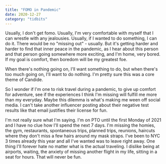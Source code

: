 ```yaml
---
title: "FOMO in Pandemic"
date: 2020-12-27
category: "tidbits"
---
```


Usually, I don't get fomo. Usually, I'm very comfortable with myself that I can wrestle with any jealousies. Usually, if I wanted to do something, I can do it. There would be no "missing out" - usually. But it's getting harder and harder to find that inner peace in the pandemic, as I hear about this person and that person going somewhere more exciting, and I'm home, very bored. If my goal is comfort, then boredom will be my greatest foe. 

When there's nothing going on, I'll want something to do, but when there's too much going on, I'll want to do nothing. I'm pretty sure this was a core theme of Candide.

So I wonder if I'm one to risk travel during a pandemic, to give up comfort for adventure, see if the experiences I think I'm missing will fulfill me more than my everyday. Maybe this dilemma is what's making me ween off social media. I can't take another influencer posting about their negative test results like that email justifies their license for fun.

I'm not really sure what I'm saying. I'm on PTO until the first Monday of 2021 and I have no clue how I'll spend the next 7 days. I'm missing the homies, the gym, restaurants, spontaneous trips, planned trips, reunions, haircuts where they don't miss a few hairs around my mask straps. I've been to NYC 3 times already this year and all I've wanted was to leave right away. One thing I'll forever hate no matter what is the actual traveling. I dislike being at airports, waiting, the anxiety of missing another flight in my life, sitting in a seat for hours. That will never be fun.